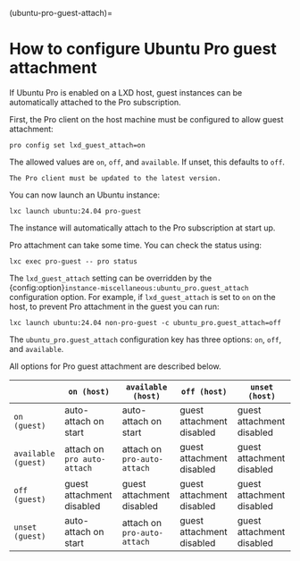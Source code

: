 (ubuntu-pro-guest-attach)=
# How to configure Ubuntu Pro guest attachment

If Ubuntu Pro is enabled on a LXD host, guest instances can be automatically attached to the Pro subscription.

First, the Pro client on the host machine must be configured to allow guest attachment:

    pro config set lxd_guest_attach=on

The allowed values are `on`, `off`, and `available`.
If unset, this defaults to `off`.

```{note}
The Pro client must be updated to the latest version.
```

You can now launch an Ubuntu instance:

    lxc launch ubuntu:24.04 pro-guest

The instance will automatically attach to the Pro subscription at start up.

Pro attachment can take some time.
You can check the status using:

    lxc exec pro-guest -- pro status

The `lxd_guest_attach` setting can be overridden by the {config:option}`instance-miscellaneous:ubuntu_pro.guest_attach` configuration option.
For example, if `lxd_guest_attach` is set to `on` on the host, to prevent Pro attachment in the guest you can run:

    lxc launch ubuntu:24.04 non-pro-guest -c ubuntu_pro.guest_attach=off

The `ubuntu_pro.guest_attach` configuration key has three options: `on`, `off`, and `available`.

All options for Pro guest attachment are described below.

|                     |         `on (host)`         |     `available (host)`      |        `off (host)`       |      `unset (host)`       |
| ------------------- | --------------------------- | --------------------------- | ------------------------- | ------------------------- |
|        `on (guest)` | auto-attach on start        |  auto-attach on start       | guest attachment disabled | guest attachment disabled |
| `available (guest)` | attach on `pro auto-attach` | attach on `pro-auto-attach` | guest attachment disabled | guest attachment disabled |
|       `off (guest)` | guest attachment disabled   | guest attachment disabled   | guest attachment disabled | guest attachment disabled |
|     `unset (guest)` | auto-attach on start        | attach on `pro-auto-attach` | guest attachment disabled | guest attachment disabled |
